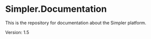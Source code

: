 # Simpler.Documentation

This is the repository for documentation about the Simpler platform.

Version: 1.5
